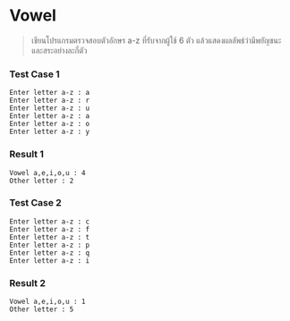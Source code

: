 # Vowel
>  เขียนโปรแกรมตรวจสอบตัวอักษร a-z ที่รับจากผู้ใช้ 6 ตัว แล้วแสดงผลลัพธ์ว่ามีพยัญชนะ และสระอย่างละกี่ตัว

### Test Case 1
```
Enter letter a-z : a
Enter letter a-z : r
Enter letter a-z : u
Enter letter a-z : a
Enter letter a-z : o
Enter letter a-z : y
```
### Result 1
```
Vowel a,e,i,o,u : 4
Other letter : 2
```
### Test Case 2
```
Enter letter a-z : c
Enter letter a-z : f
Enter letter a-z : t
Enter letter a-z : p
Enter letter a-z : q
Enter letter a-z : i
```
### Result 2
```
Vowel a,e,i,o,u : 1
Other letter : 5
```